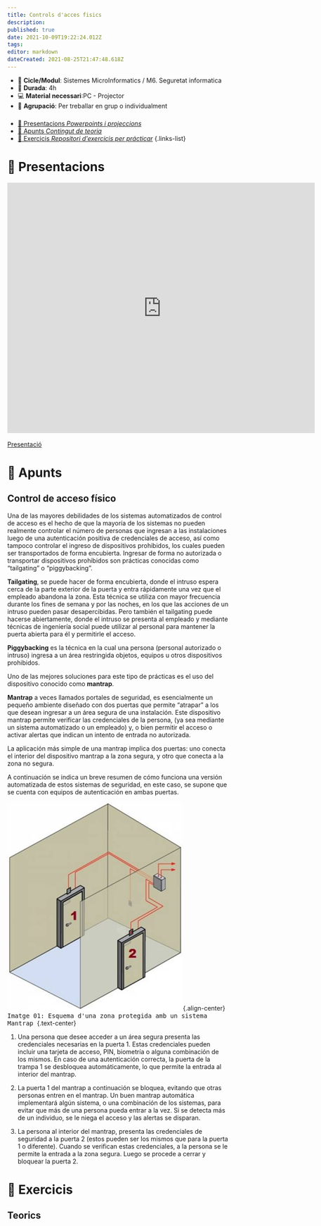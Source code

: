 ```yaml
---
title: Controls d'acces fisics
description: 
published: true
date: 2021-10-09T19:22:24.012Z
tags: 
editor: markdown
dateCreated: 2021-08-25T21:47:48.618Z
---
```


- :notebook_with_decorative_cover: **Cicle/Modul**: Sistemes MicroInformatics / M6. Seguretat informatica
- :calendar: **Durada**: 4h
- :computer: **Material necessari**:PC - Projector
- :busts_in_silhouette: **Agrupació**: Per treballar en grup o individualment

###
- [:cinema: Presentacions *Powerpoints i projeccions*](#presentacions) 
- [:orange_book: Apunts *Contingut de teoria*](#apunts)
- [:pencil: Exercicis *Repositori d'exercicis per prácticar*](#exercicis)
{.links-list}


# :cinema: Presentacions
<p align="center"><iframe src="https://docs.google.com/presentation/d/e/2PACX-1vTtHa-PTWSXBr6HLCP2oJ4ADdjJ4nRHjcJizSl_BLpjLTJdBIaMjJbmoK5D4eHb_GCMprlLpsWAxCfq/embed?start=false&loop=false&delayms=60000" frameborder="0" width="700" height="569" allowfullscreen="true" mozallowfullscreen="true" webkitallowfullscreen="true"></iframe></p>

[Presentació](https://docs.google.com/presentation/d/e/2PACX-1vTtHa-PTWSXBr6HLCP2oJ4ADdjJ4nRHjcJizSl_BLpjLTJdBIaMjJbmoK5D4eHb_GCMprlLpsWAxCfq/pub?start=false&loop=false&delayms=60000)
# :orange_book: Apunts


## Control de acceso físico

Una de las mayores debilidades de los sistemas automatizados de control de acceso es el hecho de que la mayoría de los sistemas no pueden realmente controlar el número de personas que ingresan a las instalaciones luego de una autenticación positiva de credenciales de acceso, así como tampoco controlar el ingreso de dispositivos prohibidos, los cuales pueden ser transportados de forma encubierta. Ingresar de forma no autorizada o transportar dispositivos prohibidos son prácticas conocidas como “tailgating” o “piggybacking”.

**Tailgating**, se puede hacer de forma encubierta, donde el intruso espera cerca de la parte exterior de la puerta y entra rápidamente una vez que el empleado abandona la zona. Esta técnica se utiliza con mayor frecuencia durante los fines de semana y por las noches, en los que las acciones de un intruso pueden pasar desapercibidas. Pero también el tailgating puede hacerse abiertamente, donde el intruso se presenta al empleado y mediante técnicas de ingeniería social puede utilizar al personal para mantener la puerta abierta para él y permitirle el acceso.

**Piggybacking** es la técnica en la cual una persona (personal autorizado o intruso) ingresa a un área restringida objetos, equipos u otros dispositivos prohibidos.

Uno de las mejores soluciones para este tipo de prácticas es el uso del dispositivo conocido como **mantrap**.

**Mantrap** a veces llamados portales de seguridad, es esencialmente un pequeño ambiente diseñado con dos puertas que permite “atrapar” a los que desean ingresar a un área segura de una instalación. Este dispositivo mantrap permite verificar las credenciales de la persona, (ya sea mediante un sistema automatizado o un empleado) y, o bien permitir el acceso o activar alertas que indican un intento de entrada no autorizada.

La aplicación más simple de una mantrap implica dos puertas: uno conecta el interior del dispositivo mantrap a la zona segura, y otro que conecta a la zona no segura.

A continuación se indica un breve resumen de cómo funciona una versión automatizada de estos sistemas de seguridad, en este caso, se supone que se cuenta con equipos de autenticación en ambas puertas.

![mantrap.jpeg](/informatica/m6/mantrap.jpeg){.align-center}
<kbd>Imatge 01: Esquema d'una zona protegida amb un sistema Mantrap </kbd> {.text-center}

1. Una persona que desee acceder a un área segura presenta las credenciales necesarias en la puerta 1. Estas credenciales pueden incluir una tarjeta de acceso, PIN, biometría o alguna combinación de los mismos. En caso de una autenticación correcta, la puerta de la trampa 1 se desbloquea automáticamente, lo que permite la entrada al interior del mantrap.

2. La puerta 1 del mantrap a continuación se bloquea, evitando que otras personas entren en el mantrap. Un buen mantrap automática implementará algún sistema, o una combinación de los sistemas, para evitar que más de una persona pueda entrar a la vez. Si se detecta más de un individuo, se le niega el acceso y las alertas se disparan.

3. La persona al interior del mantrap, presenta las credenciales de seguridad a la puerta 2 (estos pueden ser los mismos que para la puerta 1 o diferente). Cuando se verifican estas credenciales, a la persona se le permite la entrada a la zona segura. Luego se procede a cerrar y bloquear la puerta 2.


# :pencil: Exercicis


## Teorics
